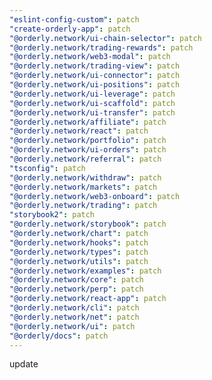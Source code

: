 ```yaml
---
"eslint-config-custom": patch
"create-orderly-app": patch
"@orderly.network/ui-chain-selector": patch
"@orderly.network/trading-rewards": patch
"@orderly.network/web3-modal": patch
"@orderly.network/trading-view": patch
"@orderly.network/ui-connector": patch
"@orderly.network/ui-positions": patch
"@orderly.network/ui-leverage": patch
"@orderly.network/ui-scaffold": patch
"@orderly.network/ui-transfer": patch
"@orderly.network/affiliate": patch
"@orderly.network/react": patch
"@orderly.network/portfolio": patch
"@orderly.network/ui-orders": patch
"@orderly.network/referral": patch
"tsconfig": patch
"@orderly.network/withdraw": patch
"@orderly.network/markets": patch
"@orderly.network/web3-onboard": patch
"@orderly.network/trading": patch
"storybook2": patch
"@orderly.network/storybook": patch
"@orderly.network/chart": patch
"@orderly.network/hooks": patch
"@orderly.network/types": patch
"@orderly.network/utils": patch
"@orderly.network/examples": patch
"@orderly.network/core": patch
"@orderly.network/perp": patch
"@orderly.network/react-app": patch
"@orderly.network/cli": patch
"@orderly.network/net": patch
"@orderly.network/ui": patch
"@orderly/docs": patch
---
```


update
